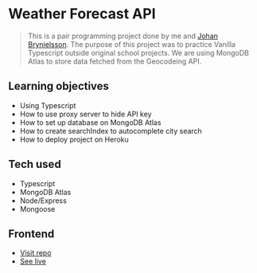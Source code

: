 # Weather Forecast API
> This is a pair programming project done by me and [Johan Brynielsson](https://github.com/johanbry). The purpose of this project was to practice Vanilla Typescript outside original school projects. We are using MongoDB Atlas to store data fetched from the Geocodeing API. 


## Learning objectives 
* Using Typescript 
* How to use proxy server to hide API key
* How to set up database on MongoDB Atlas 
* How to create searchIndex to autocomplete city search
* How to deploy project on Heroku


## Tech used
* Typescript 
* MongoDB Atlas
* Node/Express
* Mongoose 


## Frontend
* [Visit repo](https://github.com/thereselinden/weatherForcast)
* [See live](https://weatherappjt.netlify.app/)


